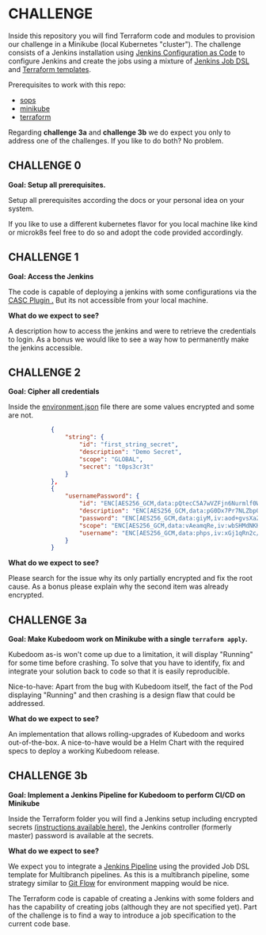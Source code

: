 # CHALLENGE

Inside this repository you will find Terraform code and modules to provision our
challenge in a Minikube (local Kubernetes "cluster"). The challenge consists of
a Jenkins installation using [Jenkins Configuration as
Code](https://www.jenkins.io/projects/jcasc/) to configure Jenkins and create
the jobs using a mixture of [Jenkins Job DSL](https://plugins.jenkins.io/job-dsl/)
and [Terraform templates](https://www.terraform.io/docs/language/expressions/strings.html#string-template).

Prerequisites to work with this repo:

+ [sops](https://github.com/mozilla/sops)
+ [minikube](https://minikube.sigs.k8s.io/docs/start/)
+ [terraform](https://learn.hashicorp.com/tutorials/terraform/install-cli)

Regarding **challenge 3a** and **challenge 3b** we do expect you only to address one of the challenges. If you like to do both? No problem.

## CHALLENGE 0

**Goal: Setup all prerequisites.**

Setup all prerequisites according the docs or your personal idea on your system.

If you like to use a different kubernetes flavor for you local machine like kind or microk8s
feel free to do so and adopt the code provided accordingly.

## CHALLENGE 1

**Goal: Access the Jenkins**

The code is capable of deploying a jenkins with some configurations via the [CASC Plugin .](https://github.com/jenkinsci/configuration-as-code-plugin)
But its not accessible from your local machine.

**What do we expect to see?**

A description how to access the jenkins and were to retrieve the credentials to login.
As a bonus we would like to see a way how to permanently make the jenkins accessible.

## CHALLENGE 2

**Goal: Cipher all credentials**

Inside the [environment.json](../terraform/environment.json) file there are some values encrypted and some are not.

```json
			{
				"string": {
					"id": "first_string_secret",
					"description": "Demo Secret",
					"scope": "GLOBAL",
					"secret": "t0ps3cr3t"
				}
			},
			{
				"usernamePassword": {
					"id": "ENC[AES256_GCM,data:pQtecC5A7wVZFjn6Nurmlf0W9tJP,iv:BMEkYyRJJDTTynrAF3r94g2SFIAR2aBFqIDkoi+Zge8=,tag:PM45tYLtRYmXneB0LXnjFQ==,type:str]",
					"description": "ENC[AES256_GCM,data:pG0Dx7Pr7NLZbpQ=,iv:Csm/O4hQu07CNb4ufP2BVYb2ZbpSlniMSN283lkGTXw=,tag:VH2phlp56KDHWECGib1IjQ==,type:str]",
					"password": "ENC[AES256_GCM,data:giyM,iv:aod+gvsXaZh1OiF4FDImeSaeBhHIY4IQPTY/IT4o10U=,tag:M8Zqs2V0qNdngP8/s6EatA==,type:str]",
					"scope": "ENC[AES256_GCM,data:vAeamqRe,iv:wbSHMdNKKdt6p/qbB0YLSzJvmadlOQt8fseNFGE+JSo=,tag:eUXJRi3AAICU2pSNttkIFw==,type:str]",
					"username": "ENC[AES256_GCM,data:phps,iv:xGj1qRn2c/Uct9gWzGQDUJKRZCCMg92ZOD4rIsSQ0tY=,tag:APcgSAQ9W7dhpog7SP17Tw==,type:str]"
				}
			}
```

**What do we expect to see?**

Please search for the issue why its only partially encrypted and fix the root cause.
As a bonus please explain why the second item was already encrypted.



## CHALLENGE 3a

**Goal: Make Kubedoom work on Minikube with a single `terraform apply`.**

Kubedoom as-is won't come up due to a limitation, it will display "Running" for
some time before crashing. To solve that you have to identify, fix and integrate
your solution back to code so that it is easily reproducible.

Nice-to-have: Apart from the bug with Kubedoom itself, the fact of the Pod
displaying "Running" and then crashing is a design flaw that could be addressed.

**What do we expect to see?**

An implementation that allows rolling-upgrades of Kubedoom and works
out-of-the-box. A nice-to-have would be a Helm Chart with the required
specs to deploy a working Kubedoom release.

## CHALLENGE 3b

**Goal: Implement a Jenkins Pipeline for Kubedoom to perform CI/CD on Minikube**

Inside the Terraform folder you will find a Jenkins setup including encrypted
secrets [(instructions available here)](docs/env-preparation.md), the Jenkins
controller (formerly master) password is available at the secrets.

**What do we expect to see?**

We expect you to integrate a [Jenkins Pipeline](https://www.jenkins.io/doc/book/pipeline/#overview)
using the provided Job DSL template for Multibranch pipelines. As this is a
multibranch pipeline, some strategy similar to [Git Flow](https://www.atlassian.com/git/tutorials/comparing-workflows/gitflow-workflow)
for environment mapping would be nice.

The Terraform code is capable of creating a Jenkins with some folders and has
the capability of creating jobs (although they are not specified yet). Part of
the challenge is to find a way to introduce a job specification to the current
code base.
